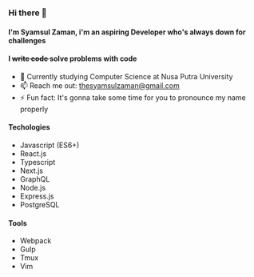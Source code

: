 ### Hi there 👋

#### I'm Syamsul Zaman, i'm an aspiring Developer who's always down for challenges 
#### I <del> write code </del> solve problems with code


- 🌱 Currently studying Computer Science at Nusa Putra University
- 📫 Reach me out: thesyamsulzaman@gmail.com
- ⚡ Fun fact: It's gonna take some time for you to pronounce my name properly

#### Techologies
- Javascript (ES6+)
- React.js
- Typescript
- Next.js
- GraphQL
- Node.js
- Express.js
- PostgreSQL

#### Tools
- Webpack
- Gulp
- Tmux
- Vim

